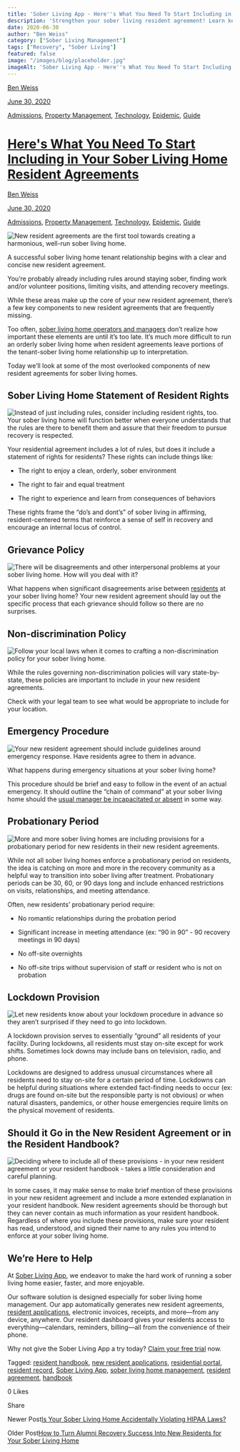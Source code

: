 ```yaml
---
title: 'Sober Living App - Here''s What You Need To Start Including in Your Sober Living Home Resident Agreements'
description: 'Strengthen your sober living resident agreement! Learn key clauses often missed: resident rights, grievance policy, lockdown provisions & more (June 2020).'
date: 2020-06-30
author: "Ben Weiss"
category: ["Sober Living Management"]
tags: ["Recovery", "Sober Living"]
featured: false
image: "/images/blog/placeholder.jpg"
imageAlt: 'Sober Living App - Here''s What You Need To Start Including in Your Sober Living Home Resident Agreements'
---
```


[Ben Weiss](../../../../sober-living-app-blog%EF%B9%96author=5a811b27db7926c296af1851.html)

[June 30, 2020](heres-what-you-need-to-start-including-in-your-sober-living-home-resident-agreements.html)

[Admissions](../../../category/Admissions.html), [Property Management](../../../category/Property+Management.html), [Technology](../../../category/Technology.html), [Epidemic](../../../category/Epidemic.html), [Guide](../../../category/Guide.html)

#  [Here's What You Need To Start Including in Your Sober Living Home Resident Agreements](heres-what-you-need-to-start-including-in-your-sober-living-home-resident-agreements.html)

[Ben Weiss](../../../../sober-living-app-blog%EF%B9%96author=5a811b27db7926c296af1851.html)

[June 30, 2020](heres-what-you-need-to-start-including-in-your-sober-living-home-resident-agreements.html)

[Admissions](../../../category/Admissions.html), [Property Management](../../../category/Property+Management.html), [Technology](../../../category/Technology.html), [Epidemic](../../../category/Epidemic.html), [Guide](../../../category/Guide.html)

![New resident agreements are the first tool towards creating a harmonious, well-run sober living home.](/images/blog/heres-what-you-need-to-start-including-in-your-sober-living-home-resident-agreements/Screenshot_2020-06-25_at_8.24.17_AM.png)

A successful sober living home tenant relationship begins with a clear and concise new resident agreement. 

You’re probably already including rules around staying sober, finding work and/or volunteer positions, limiting visits, and attending recovery meetings. 

While these areas make up the core of your new resident agreement, there’s a few key components to new resident agreements that are frequently missing. 

Too often, [sober living home operators and managers](https://soberlivingapp.com/sober-living-app-blog/2020/3/3/5-things-all-of-the-best-sober-living-home-managers-have-in-common) don’t realize how important these elements are until it’s too late. It’s much more difficult to run an orderly sober living home when resident agreements leave portions of the tenant-sober living home relationship up to interpretation.  

Today we’ll look at some of the most overlooked components of new resident agreements for sober living homes. 

## Sober Living Home Statement of Resident Rights 

![Instead of just including rules, consider including resident rights, too. Your sober living home will function better when everyone understands that the rules are there to benefit them and assure that their freedom to pursue recovery is respected.](/images/blog/heres-what-you-need-to-start-including-in-your-sober-living-home-resident-agreements/Screenshot_2020-06-25_at_8.24.48_AM.png)

Your residential agreement includes a lot of rules, but does it include a statement of rights for residents? These rights can include things like: 

  * The right to enjoy a clean, orderly, sober environment 

  * The right to fair and equal treatment 

  * The right to experience and learn from consequences of behaviors

These rights frame the “do’s and dont’s” of sober living in affirming, resident-centered terms that reinforce a sense of self in recovery and encourage an internal locus of control.

## Grievance Policy

![There will be disagreements and other interpersonal problems at your sober living home. How will you deal with it?](/images/blog/heres-what-you-need-to-start-including-in-your-sober-living-home-resident-agreements/Screenshot_2020-06-25_at_8.25.21_AM.png)

What happens when significant disagreements arise between [residents](https://soberlivingapp.com/sober-living-app-blog/2020/2/18/find-your-people-defining-your-ideal-sober-living-home-resident) at your sober living home? Your new resident agreement should lay out the specific process that each grievance should follow so there are no surprises.  

## Non-discrimination Policy

![Follow your local laws when it comes to crafting a non-discrimination policy for your sober living home.](/images/blog/heres-what-you-need-to-start-including-in-your-sober-living-home-resident-agreements/Screenshot_2020-06-25_at_8.26.19_AM.png)

While the rules governing non-discrimination policies will vary state-by-state, these policies are important to include in your new resident agreements. 

Check with your legal team to see what would be appropriate to include for your location. 

## Emergency Procedure

![Your new resident agreement should include guidelines around emergency response. Have residents agree to them in advance.](/images/blog/heres-what-you-need-to-start-including-in-your-sober-living-home-resident-agreements/Screenshot_2020-06-25_at_8.28.22_AM.png)

What happens during emergency situations at your sober living home? 

This procedure should be brief and easy to follow in the event of an actual emergency. It should outline the “chain of command” at your sober living home should the [usual manager be incapacitated or absent](../2/what-if-your-sober-living-home-manager-gets-coronavirus-a-contingency-plan-review.html) in some way. 

## Probationary Period

![More and more sober living homes are including provisions for a probationary period for new residents in their new resident agreements.](/images/blog/heres-what-you-need-to-start-including-in-your-sober-living-home-resident-agreements/Screenshot_2020-06-25_at_8.29.12_AM.png)

While not all sober living homes enforce a probationary period on residents, the idea is catching on more and more in the recovery community as a helpful way to transition into sober living after treatment. Probationary periods can be 30, 60, or 90 days long and include enhanced restrictions on visits, relationships, and meeting attendance. 

Often, new residents’ probationary period require:

  * No romantic relationships during the probation period

  * Significant increase in meeting attendance (ex: “90 in 90” - 90 recovery meetings in 90 days)

  * No off-site overnights 

  * No off-site trips without supervision of staff or resident who is not on probation 

## Lockdown Provision

![Let new residents know about your lockdown procedure in advance so they aren’t surprised if they need to go into lockdown.](/images/blog/heres-what-you-need-to-start-including-in-your-sober-living-home-resident-agreements/Screenshot_2020-06-25_at_8.30.46_AM.png)

A lockdown provision serves to essentially “ground” all residents of your facility. During lockdowns, all residents must stay on-site except for work shifts. Sometimes lock downs may include bans on television, radio, and phone. 

Lockdowns are designed to address unusual circumstances where all residents need to stay on-site for a certain period of time. Lockdowns can be helpful during situations where extended fact-finding needs to occur (ex: drugs are found on-site but the responsible party is not obvious) or when natural disasters, pandemics, or other house emergencies require limits on the physical movement of residents.

## Should it Go in the New Resident Agreement or in the Resident Handbook?

![Deciding where to include all of these provisions - in your new resident agreement or your resident handbook - takes a little consideration and careful planning.](/images/blog/heres-what-you-need-to-start-including-in-your-sober-living-home-resident-agreements/Screenshot_2020-06-25_at_8.31.56_AM.png)

In some cases, it may make sense to make brief mention of these provisions in your new resident agreement and include a more extended explanation in your resident handbook. New resident agreements should be thorough but they can never contain as much information as your resident handbook. Regardless of where you include these provisions, make sure your resident has read, understood, and signed their name to any rules you intend to enforce at your sober living home. 

## We’re Here to Help 

At [Sober Living App](../../../../index.html), we endeavor to make the hard work of running a sober living home easier, faster, and more enjoyable. 

Our software solution is designed especially for sober living home management. Our app automatically generates new resident agreements, [resident applications](https://soberlivingapp.com/sober-living-app-blog/2020/4/28/introducing-our-new-resident-application-for-the-sober-living-home-app), electronic invoices, receipts, and more—from any device, anywhere. Our resident dashboard gives your residents access to everything—calendars, reminders, billing—all from the convenience of their phone. 

Why not give the Sober Living App a try today? [Claim your free trial](https://behavehealth.com/get-started) now. 

Tagged: [resident handbook](../../../tag/resident+handbook.html), [new resident applications](../../../tag/new+resident+applications.html), [residential portal](../../../tag/residential+portal.html), [resident record](https://soberlivingapp.com/sober-living-app-blog/tag/resident+record), [Sober Living App](../../../tag/Sober+Living+App.html), [sober living home management](../../../tag/sober+living+home+management.html), [resident agreement](../../../tag/resident+agreement.html), [handbook](https://soberlivingapp.com/sober-living-app-blog/tag/handbook)

0 Likes

Share

Newer Post[Is Your Sober Living Home Accidentally Violating HIPAA Laws?](https://soberlivingapp.com/sober-living-app-blog/2020/7/21/is-your-sober-living-home-accidentally-violating-hipaa-laws)

Older Post[How to Turn Alumni Recovery Success Into New Residents for Your Sober Living Home](https://soberlivingapp.com/sober-living-app-blog/2020/6/16/how-to-turn-alumni-recovery-success-into-new-residents-for-your-sober-living-home)